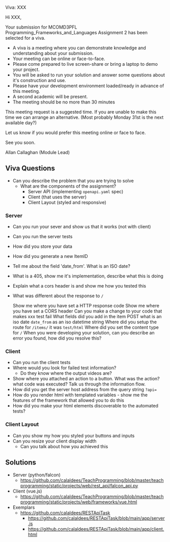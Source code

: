 Viva: XXX

Hi XXX,

Your submission for MCOMD3PFL Programming_Frameworks_and_Languages Assignment 2 has been selected for a viva.

* A viva is a meeting where you can demonstrate knowledge and understanding about your submission.
* Your meeting can be online or face-to-face.
* Please come prepared to live screen-share or bring a laptop to demo your project.
* You will be asked to run your solution and answer some questions about it's construction and use.
* Please have your development environment loaded/ready in advance of this meeting.
* A second academic will be present.
* The meeting should be no more than 30 minutes

This meeting request is a suggested time. If you are unable to make this time we can arrange an alternative.
(Most probably Monday 31st is the next available day?)

Let us know if you would prefer this meeting online or face to face.

See you soon.


Allan Callaghan (Module Lead)

Viva Questions
--------------

* Can you describe the problem that you are trying to solve
  * What are the components of the assignment?
    * Server API (implementing `openapi.yaml` spec)
    * Client (that uses the server)
    * Client Layout (styled and responsive)

### Server

* Can you run your sever and show us that it works (not with client)
* Can you run the server tests
* How did you store your data
* How did you generate a new ItemID
* Tell me about the field 'date_from'. What is an ISO date?
* What is a 405, show me it's implementation, describe what this is doing
* Explain what a cors header is and show me how you tested this
* What was different about the response to `/`

  Show me where you have set a HTTP response code
  Show me where you have set a CORS header
  Can you make a change to your code that makes xxx test fail
  What fields did you add in the item POST
    what is an iso date
    `date_from` as an iso datetime string
  Where did you setup the route for `/items/`
    it was `test/html`
  Where did you set the content type for `/`
  When you were developing your solution, can you describe an error you found, how did you resolve this?

### Client
* Can you run the client tests
* Where would you look for failed test information?
  * Do they know where the output videos are?
* Show where you attached an action to a button. What was the action? what code was executed? Talk us through the information flow.
* How did you get the server host address from the query string `?api=`
* How do you render html with templated variables - show me the features of the framework that allowed you to do this
* How did you make your html elements discoverable to the automated tests?

### Client Layout
* Can you show my how you styled your buttons and inputs
* Can you resize your client display width
  * Can you talk about how you achieved this

Solutions
---------

* Server (python/falcon)
  * https://github.com/calaldees/TeachProgramming/blob/master/teachprogramming/static/projects/web/rest_api/falcon_api.py
* Client (vue.js)
  * https://github.com/calaldees/TeachProgramming/blob/master/teachprogramming/static/projects/web/frameworks/vue.html
* Exemplars
  * https://github.com/calaldees/RESTApiTask
    * https://github.com/calaldees/RESTApiTask/blob/main/app/server.js
    * https://github.com/calaldees/RESTApiTask/blob/main/app/client.html
